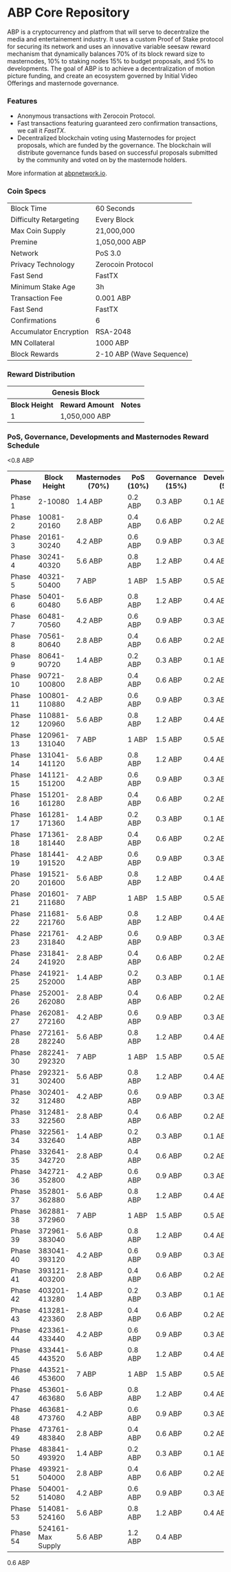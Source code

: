ABP Core Repository
=====================================



ABP is a cryptocurrency and platfrom that will serve to decentralize the media and entertainement industry.  It uses a custom Proof of Stake protocol for securing its network and uses an innovative variable seesaw reward mechanism that dynamically balances 70% of its block reward size to masternodes, 10% to staking nodes 15% to budget proposals, and 5% to developments. The goal of ABP is to achieve a decentralization of motion picture funding, and create an ecosystem governed by Initial Video Offerings and masternode governance.

### Features

- Anonymous transactions with Zerocoin Protocol.
- Fast transactions featuring guaranteed zero confirmation transactions, we call it _FastTX_.
- Decentralized blockchain voting using Masternodes for project proposals, which are funded by the governance. The blockchain will distribute governance funds based on successful proposals submitted by the community and voted on by the masternode holders.

More information at [abpnetwork.io](http://www.abpnetwork.io).

### Coin Specs
<table>
<tr><td>Block Time</td><td>60 Seconds</td></tr>
<tr><td>Difficulty Retargeting</td><td>Every Block</td></tr>
<tr><td>Max Coin Supply</td><td>21,000,000</td></tr>
<tr><td>Premine</td><td>1,050,000 ABP</td></tr>
<tr><td>Network</td><td>PoS 3.0</td></tr>
<tr><td>Privacy Technology</td><td>Zerocoin Protocol</td></tr>
<tr><td>Fast Send</td><td>FastTX</td></tr>
<tr><td>Minimum Stake Age</td><td>3h</td></tr>
<tr><td>Transaction Fee</td><td>0.001 ABP</td></tr>
<tr><td>Fast Send</td><td>FastTX</td></tr>
<tr><td>Confirmations</td><td>6</td></tr>
<tr><td>Accumulator Encryption</td><td>RSA-2048</td></tr>
<tr><td>MN Collateral</td><td>1000 ABP</td></tr>
<tr><td>Block Rewards</td><td>2-10 ABP (Wave Sequence)</td></tr>
</table>

### Reward Distribution

<table>
<th colspan=4>Genesis Block</th>
<tr><th>Block Height</th><th>Reward Amount</th><th>Notes</th></tr>
<tr><td>1</td><td>1,050,000 ABP</td></tr>
</table>

### PoS, Governance, Developments and Masternodes Reward Schedule

<table>
<th>Phase</th><th>Block Height</th><th>Masternodes (70%)</th><th>PoS (10%)</th><th>Governance (15%)</th><th>Developments (5%)</th>
<tr><td>Phase 1</td><td>2-10080</td><td>1.4 ABP </td><td>0.2 ABP</td><td>0.3 ABP</td><td>0.1 ABP</td><</tr>
<tr><td>Phase 2</td><td>10081-20160</td><td>2.8 ABP</td><td>0.4 ABP</td><td>0.6 ABP</td><td>0.2 ABP</td></tr>
<tr><td>Phase 3</td><td>20161-30240</td><td>4.2 ABP</td><td>0.6 ABP</td><td>0.9 ABP</td><td>0.3 ABP</td></tr>
<tr><td>Phase 4</td><td>30241-40320</td><td>5.6 ABP</td><td>0.8 ABP</td><td>1.2 ABP</td><td>0.4 ABP</td></tr>
<tr><td>Phase 5</td><td>40321-50400</td><td>7 ABP</td><td>1 ABP</td><td>1.5 ABP</td><td>0.5 ABP</td></tr>
<tr><td>Phase 6</td><td>50401-60480</td><td>5.6 ABP</td><td>0.8 ABP</td><td>1.2 ABP</td><td>0.4 ABP</td></tr>
<tr><td>Phase 7</td><td>60481-70560</td><td>4.2 ABP</td><td>0.6 ABP</td><td>0.9 ABP</td><td>0.3 ABP</td></tr>
<tr><td>Phase 8</td><td>70561-80640</td><td>2.8 ABP</td><td>0.4 ABP</td><td>0.6 ABP</td><td>0.2 ABP</td></tr>
<tr><td>Phase 9</td><td>80641-90720</td><td>1.4 ABP</td><td>0.2 ABP</td><td>0.3 ABP</td><td>0.1 ABP</td></tr>
<tr><td>Phase 10</td><td>90721-100800</td><td>2.8 ABP</td><td>0.4 ABP</td><td>0.6 ABP</td><td>0.2 ABP</td></tr>
<tr><td>Phase 11</td><td>100801-110880</td><td>4.2 ABP</td><td>0.6 ABP</td><td>0.9 ABP</td><td>0.3 ABP</td></tr>
<tr><td>Phase 12</td><td>110881-120960</td><td>5.6 ABP</td><td>0.8 ABP</td><td>1.2 ABP</td><td>0.4 ABP</td></tr>
<tr><td>Phase 13</td><td>120961-131040</td><td>7 ABP</td><td>1 ABP</td><td>1.5 ABP</td><td>0.5 ABP</td></tr>
<tr><td>Phase 14</td><td>131041-141120</td><td>5.6 ABP</td><td>0.8 ABP</td><td>1.2 ABP</td><td>0.4 ABP</td></tr>
<tr><td>Phase 15</td><td>141121-151200</td><td>4.2 ABP</td><td>0.6 ABP</td><td>0.9 ABP</td><td>0.3 ABP</td></tr>
<tr><td>Phase 16</td><td>151201-161280</td><td>2.8 ABP</td><td>0.4 ABP</td><td>0.6 ABP</td><td>0.2 ABP</td></tr>
<tr><td>Phase 17</td><td>161281-171360</td><td>1.4 ABP</td><td>0.2 ABP</td><td>0.3 ABP</td><td>0.1 ABP</td></tr>
<tr><td>Phase 18</td><td>171361-181440</td><td>2.8 ABP</td><td>0.4 ABP</td><td>0.6 ABP</td><td>0.2 ABP</td></tr>
<tr><td>Phase 19</td><td>181441-191520</td><td>4.2 ABP</td><td>0.6 ABP</td><td>0.9 ABP</td><td>0.3 ABP</td></tr>
<tr><td>Phase 20</td><td>191521-201600</td><td>5.6 ABP</td><td>0.8 ABP</td><td>1.2 ABP</td><td>0.4 ABP</td></tr>
<tr><td>Phase 21</td><td>201601-211680</td><td>7 ABP</td><td>1 ABP</td><td>1.5 ABP</td><td>0.5 ABP</td></tr>
<tr><td>Phase 22</td><td>211681-221760</td><td>5.6 ABP</td><td>0.8 ABP</td><td>1.2 ABP</td><td>0.4 ABP</td></tr>
<tr><td>Phase 23</td><td>221761-231840</td><td>4.2 ABP</td><td>0.6 ABP</td><td>0.9 ABP</td><td>0.3 ABP</td></tr>
<tr><td>Phase 24</td><td>231841-241920</td><td>2.8 ABP</td><td>0.4 ABP</td><td>0.6 ABP</td><td>0.2 ABP</td></tr>
<tr><td>Phase 25</td><td>241921-252000</td><td>1.4 ABP</td><td>0.2 ABP</td><td>0.3 ABP</td><td>0.1 ABP</td></tr>
<tr><td>Phase 26</td><td>252001-262080</td><td>2.8 ABP</td><td>0.4 ABP</td><td>0.6 ABP</td><td>0.2 ABP</td></tr>
<tr><td>Phase 27</td><td>262081-272160</td><td>4.2 ABP</td><td>0.6 ABP</td><td>0.9 ABP</td><td>0.3 ABP</td></tr>
<tr><td>Phase 28</td><td>272161-282240</td><td>5.6 ABP</td><td>0.8 ABP</td><td>1.2 ABP</td><td>0.4 ABP</td></tr>
<tr><td>Phase 30</td><td>282241-292320</td><td>7 ABP</td><td>1 ABP</td><td>1.5 ABP</td><td>0.5 ABP</td></tr>
<tr><td>Phase 31</td><td>292321-302400</td><td>5.6 ABP</td><td>0.8 ABP</td><td>1.2 ABP</td><td>0.4 ABP</td></tr>
<tr><td>Phase 32</td><td>302401-312480</td><td>4.2 ABP</td><td>0.6 ABP</td><td>0.9 ABP</td><td>0.3 ABP</td></tr>
<tr><td>Phase 33</td><td>312481-322560</td><td>2.8 ABP</td><td>0.4 ABP</td><td>0.6 ABP</td><td>0.2 ABP</td></tr>
<tr><td>Phase 34</td><td>322561-332640</td><td>1.4 ABP</td><td>0.2 ABP</td><td>0.3 ABP</td><td>0.1 ABP</td></tr>
<tr><td>Phase 35</td><td>332641-342720</td><td>2.8 ABP</td><td>0.4 ABP</td><td>0.6 ABP</td><td>0.2 ABP</td></tr>
<tr><td>Phase 36</td><td>342721-352800</td><td>4.2 ABP</td><td>0.6 ABP</td><td>0.9 ABP</td><td>0.3 ABP</td></tr>
<tr><td>Phase 37</td><td>352801-362880</td><td>5.6 ABP</td><td>0.8 ABP</td><td>1.2 ABP</td><td>0.4 ABP</td></tr>
<tr><td>Phase 38</td><td>362881-372960</td><td>7 ABP</td><td>1 ABP</td><td>1.5 ABP</td><td>0.5 ABP</td></tr>
<tr><td>Phase 39</td><td>372961-383040</td><td>5.6 ABP</td><td>0.8 ABP</td><td>1.2 ABP</td><td>0.4 ABP</td></tr>
<tr><td>Phase 40</td><td>383041-393120</td><td>4.2 ABP</td><td>0.6 ABP</td><td>0.9 ABP</td><td>0.3 ABP</td></tr>
<tr><td>Phase 41</td><td>393121-403200</td><td>2.8 ABP</td><td>0.4 ABP</td><td>0.6 ABP</td><td>0.2 ABP</td></tr>
<tr><td>Phase 42</td><td>403201-413280</td><td>1.4 ABP</td><td>0.2 ABP</td><td>0.3 ABP</td><td>0.1 ABP</td></tr>
<tr><td>Phase 43</td><td>413281-423360</td><td>2.8 ABP</td><td>0.4 ABP</td><td>0.6 ABP</td><td>0.2 ABP</td></tr>
<tr><td>Phase 44</td><td>423361-433440</td><td>4.2 ABP</td><td>0.6 ABP</td><td>0.9 ABP</td><td>0.3 ABP</td></tr>
<tr><td>Phase 45</td><td>433441-443520</td><td>5.6 ABP</td><td>0.8 ABP</td><td>1.2 ABP</td><td>0.4 ABP</td></tr>
<tr><td>Phase 46</td><td>443521-453600</td><td>7 ABP</td><td>1 ABP</td><td>1.5 ABP</td><td>0.5 ABP</td></tr>
<tr><td>Phase 47</td><td>453601-463680</td><td>5.6 ABP</td><td>0.8 ABP</td><td>1.2 ABP</td><td>0.4 ABP</td></tr>
<tr><td>Phase 48</td><td>463681-473760</td><td>4.2 ABP</td><td>0.6 ABP</td><td>0.9 ABP</td><td>0.3 ABP</td></tr>
<tr><td>Phase 49</td><td>473761-483840</td><td>2.8 ABP</td><td>0.4 ABP</td><td>0.6 ABP</td><td>0.2 ABP</td></tr>
<tr><td>Phase 50</td><td>483841-493920</td><td>1.4 ABP</td><td>0.2 ABP</td><td>0.3 ABP</td><td>0.1 ABP</td></tr>
<tr><td>Phase 51</td><td>493921-504000</td><td>2.8 ABP</td><td>0.4 ABP</td><td>0.6 ABP</td><td>0.2 ABP</td></tr>
<tr><td>Phase 52</td><td>504001-514080</td><td>4.2 ABP</td><td>0.6 ABP</td><td>0.9 ABP</td><td>0.3 ABP</td></tr>
<tr><td>Phase 53</td><td>514081-524160</td><td>5.6 ABP</td><td>0.8 ABP</td><td>1.2 ABP</td><td>0.4 ABP</td></tr>
<tr><td>Phase 54</td><td>524161-Max Supply</td><td>5.6 ABP</td>0.8 ABP</td><td>1.2 ABP</td><td>0.4 ABP</td></tr>
</table>0.6 ABP
